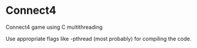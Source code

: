 # Connect4
Connect4 game using C multithreading

Use appropriate flags like -pthread (most probably) for compiling the code.
